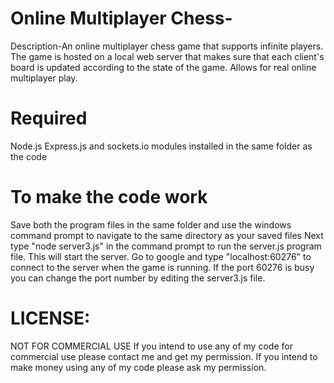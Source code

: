 # Online Multiplayer Chess-

Description-An online multiplayer chess game that supports infinite players. The game is hosted on a local web server that makes sure that each client's board is updated according to the state of the game. Allows for real online multiplayer play.

# Required

Node.js 
Express.js and sockets.io modules installed in the same folder as the code 


# To make the code work 

Save both the program files in the same folder and use the windows command prompt to navigate to the same directory as your saved files 
Next type "node server3.js" in the command prompt to run the server.js program file. This will start the server.
Go to google and type "localhost:60276" to connect to the server when the game is running. If the port 60276 is busy you can change the port number by editing the server3.js file.

# LICENSE:
NOT FOR COMMERCIAL USE If you intend to use any of my code for commercial use please contact me and get my permission. If you intend to make money using any of my code please ask my permission.


